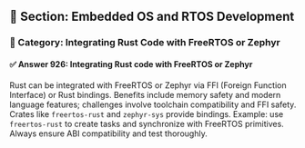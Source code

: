 ## 📘 Section: Embedded OS and RTOS Development
### 🔹 Category: Integrating Rust Code with FreeRTOS or Zephyr
#### ✅ Answer 926: Integrating Rust code with FreeRTOS or Zephyr

Rust can be integrated with FreeRTOS or Zephyr via FFI (Foreign Function Interface) or Rust bindings. Benefits include memory safety and modern language features; challenges involve toolchain compatibility and FFI safety. Crates like `freertos-rust` and `zephyr-sys` provide bindings. Example: use `freertos-rust` to create tasks and synchronize with FreeRTOS primitives. Always ensure ABI compatibility and test thoroughly.
